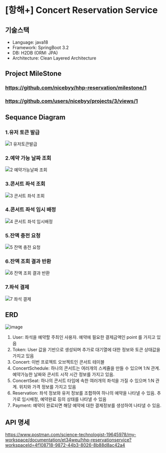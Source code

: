 # [항해+] Concert Reservation Service

## 기술스택
- Language: java18
- Framework: SpringBoot 3.2
- DB: H2DB (ORM: JPA)
- Architecture: Clean Layered Architecture

## Project MileStone
### https://github.com/nicebyy/hhp-reservation/milestone/1
### https://github.com/users/nicebyy/projects/3/views/1

## Sequance Diagram

### 1.유저 토큰 발급

![1 유저토큰발급](https://github.com/user-attachments/assets/2f949836-65d6-420d-b3aa-fe80cdade7d2)

### 2.예약 가능 날짜 조회
![2 예약가능날짜 조회](https://github.com/user-attachments/assets/c6558efb-f0bd-42e8-9caf-7085ae0a1a3a)

### 3.콘서트 좌석 조회
![3  콘서트 좌석 조회](https://github.com/user-attachments/assets/589d512b-b04c-4c96-86f5-f0b7de4cd3ef)

### 4.콘서트 좌석 임시 배정
![4  콘서트 좌석 임시배정](https://github.com/user-attachments/assets/a47cd74a-1cf6-4d19-880d-7a80a01b59bc)

### 5.잔액 충전 요청
![5  잔액 충전 요청](https://github.com/user-attachments/assets/27381626-037f-4d82-bf91-e29e53b1be09)

### 6.잔액 조회 결과 반환
![6  잔액 조회 결과 반환](https://github.com/user-attachments/assets/49d9ccae-63e9-4897-95d4-983ed014fb93)

### 7.좌석 결제
![7  좌석 결제](https://github.com/user-attachments/assets/9b4edae7-2a2d-4cb6-97eb-a7b7d1591840)

## ERD
![image](https://github.com/user-attachments/assets/ad49b307-09b4-4a24-8104-09d7e81c571a)

1. User: 좌석을 예약할 주최인 사용자. 예약에 필요한 결제금액인 point 를 가지고 있음 
2. Token: User 값을 기반으로 생성되며 추가로 대기열에 대한 정보와 토큰 상태값을 가지고 있음
3. Concert: 이번 프로젝트 오브젝트인 콘서트 테이블 
4. ConcertSchedule: 하나의 콘서트는 여러개의 스케쥴을 만들 수 있으며 1:N 관계. 예약가능한 날짜와 콘서트 시작 시간 정보를 가지고 있음.
5. ConcertSeat: 하나의 콘서트 타임에 속한 여러개의 좌석을 가질 수 있으며 1:N 관계. 위치와 가격 정보를 가지고 있음
6. Reservation: 좌석 정보와 유저 정보를 조합하여 하나의 예약을 나타낼 수 있음. 추가로 임시배정, 예약완료 등의 상태를 나타낼 수 있음
7. Payment: 예약이 완료되면 해당 예약에 대한 결제정보를 생성하여 나타낼 수 있음.  

## API 명세
https://www.postman.com/science-technologist-19645978/my-workspace/documentation/et34weu/hhp-reservationservice?workspaceId=4f108718-9872-44b3-8026-8b88d8ac42a4
